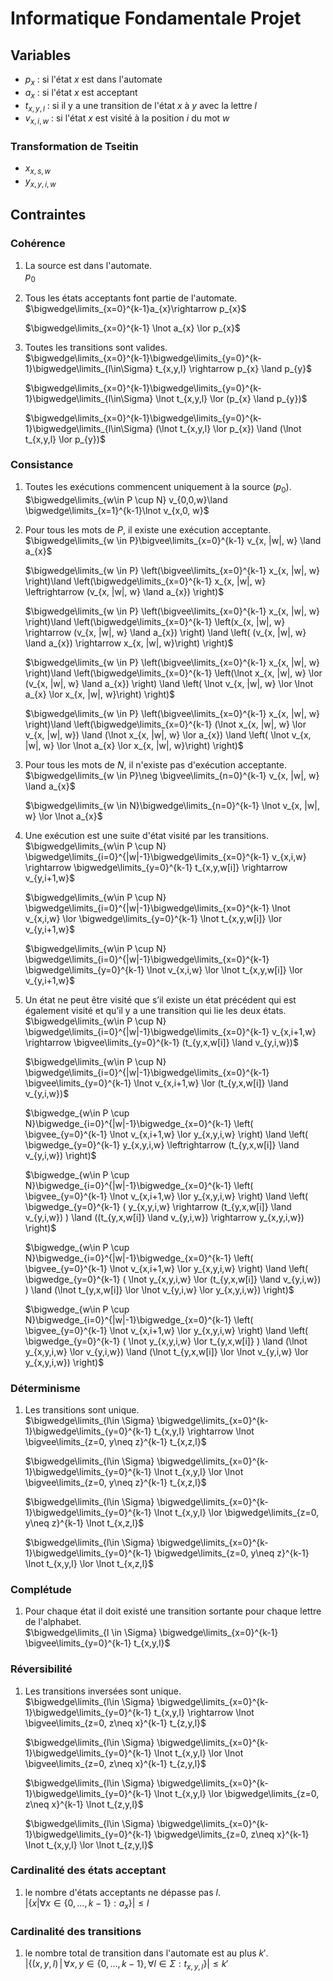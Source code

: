 # Informatique Fondamentale Projet
## Variables

- $p_x$ : si l'état $x$ est dans l'automate
- $a_{x}$ : si l'état $x$ est acceptant
- $t_{x,y,l}$ : si il y a une transition de l'état $x$ à $y$ avec la lettre $l$
- $v_{x,i,w}$ : si l'état $x$ est visité à la position $i$ du mot $w$
### Transformation de Tseitin
- $x_{x,s,w}$ 
- $y_{x,y,i,w}$

## Contraintes

### Cohérence

1.  La source est dans l'automate.  
	$p_{0}$

2. Tous les états acceptants font partie de l'automate.  
	$\bigwedge\limits_{x=0}^{k-1}a_{x}\rightarrow p_{x}$
	
	$\bigwedge\limits_{x=0}^{k-1} \lnot a_{x} \lor p_{x}$

3. Toutes les transitions sont valides.  
	$\bigwedge\limits_{x=0}^{k-1}\bigwedge\limits_{y=0}^{k-1}\bigwedge\limits_{l\in\Sigma} t_{x,y,l} \rightarrow p_{x} \land p_{y}$
	
	$\bigwedge\limits_{x=0}^{k-1}\bigwedge\limits_{y=0}^{k-1}\bigwedge\limits_{l\in\Sigma} \lnot t_{x,y,l} \lor (p_{x} \land p_{y})$
	
	$\bigwedge\limits_{x=0}^{k-1}\bigwedge\limits_{y=0}^{k-1}\bigwedge\limits_{l\in\Sigma} (\lnot t_{x,y,l} \lor p_{x}) \land (\lnot t_{x,y,l} \lor p_{y})$

### Consistance

1.  Toutes les exécutions commencent uniquement à la source $(p_0)$.  
	$\bigwedge\limits_{w\in P \cup N} v_{0,0,w}\land \bigwedge\limits_{x=1}^{k-1}\lnot v_{x,0, w}$

2. Pour tous les mots de $P$, il existe une exécution acceptante.  
	$\bigwedge\limits_{w \in P}\bigvee\limits_{x=0}^{k-1} v_{x, |w|, w} \land a_{x}$

 	$\bigwedge\limits_{w \in P} \left(\bigvee\limits_{x=0}^{k-1} x_{x, |w|, w} \right)\land \left(\bigwedge\limits_{x=0}^{k-1} x_{x, |w|, w} \leftrightarrow (v_{x, |w|, w} \land a_{x}) \right)$

 	$\bigwedge\limits_{w \in P} \left(\bigvee\limits_{x=0}^{k-1} x_{x, |w|, w} \right)\land \left(\bigwedge\limits_{x=0}^{k-1} \left(x_{x, |w|, w} \rightarrow (v_{x, |w|, w} \land a_{x}) \right) \land \left( (v_{x, |w|, w} \land a_{x}) \rightarrow x_{x, |w|, w}\right) \right)$

	$\bigwedge\limits_{w \in P} \left(\bigvee\limits_{x=0}^{k-1} x_{x, |w|, w} \right)\land \left(\bigwedge\limits_{x=0}^{k-1} \left(\lnot x_{x, |w|, w} \lor (v_{x, |w|, w} \land a_{x}) \right) \land \left( \lnot v_{x, |w|, w} \lor \lnot a_{x} \lor x_{x, |w|, w}\right) \right)$

	$\bigwedge\limits_{w \in P} \left(\bigvee\limits_{x=0}^{k-1} x_{x, |w|, w} \right)\land \left(\bigwedge\limits_{x=0}^{k-1} (\lnot x_{x, |w|, w} \lor v_{x, |w|, w}) \land (\lnot x_{x, |w|, w} \lor a_{x}) \land \left( \lnot v_{x, |w|, w} \lor \lnot a_{x} \lor x_{x, |w|, w}\right) \right)$
	
4. Pour tous les mots de $N$, il n'existe pas d'exécution acceptante.  
	$\bigwedge\limits_{w \in P}\neg \bigvee\limits_{n=0}^{k-1} v_{x, |w|, w} \land a_{x}$
	
	$\bigwedge\limits_{w \in N}\bigwedge\limits_{n=0}^{k-1} \lnot v_{x, |w|, w} \lor \lnot a_{x}$

5. Une exécution est une suite d'état visité par les transitions.  
	$\bigwedge\limits_{w\in P \cup N} \bigwedge\limits_{i=0}^{|w|-1}\bigwedge\limits_{x=0}^{k-1} v_{x,i,w} \rightarrow \bigwedge\limits_{y=0}^{k-1} t_{x,y,w[i]} \rightarrow v_{y,i+1,w}$
	
	$\bigwedge\limits_{w\in P \cup N} \bigwedge\limits_{i=0}^{|w|-1}\bigwedge\limits_{x=0}^{k-1} \lnot v_{x,i,w} \lor \bigwedge\limits_{y=0}^{k-1} \lnot t_{x,y,w[i]} \lor v_{y,i+1,w}$
	
	$\bigwedge\limits_{w\in P \cup N} \bigwedge\limits_{i=0}^{|w|-1}\bigwedge\limits_{x=0}^{k-1} \bigwedge\limits_{y=0}^{k-1} \lnot v_{x,i,w} \lor \lnot t_{x,y,w[i]} \lor v_{y,i+1,w}$

6. Un état ne peut être visité que s’il existe un état précédent qui est également visité et qu’il y a une transition qui lie les deux états.  
	$\bigwedge\limits_{w\in P \cup N} \bigwedge\limits_{i=0}^{|w|-1}\bigwedge\limits_{x=0}^{k-1} v_{x,i+1,w} \rightarrow \bigvee\limits_{y=0}^{k-1} (t_{y,x,w[i]} \land v_{y,i,w})$
	
	$\bigwedge\limits_{w\in P \cup N} \bigwedge\limits_{i=0}^{|w|-1}\bigwedge\limits_{x=0}^{k-1} \bigvee\limits_{y=0}^{k-1} \lnot v_{x,i+1,w} \lor (t_{y,x,w[i]} \land v_{y,i,w})$
	
	$\bigwedge_{w\in P \cup N}\bigwedge_{i=0}^{|w|-1}\bigwedge_{x=0}^{k-1} \left( \bigvee_{y=0}^{k-1} \lnot v_{x,i+1,w} \lor y_{x,y,i,w} \right) \land \left( \bigwedge_{y=0}^{k-1} y_{x,y,i,w} \leftrightarrow (t_{y,x,w[i]} \land v_{y,i,w}) \right)$
	
	$\bigwedge_{w\in P \cup N}\bigwedge_{i=0}^{|w|-1}\bigwedge_{x=0}^{k-1} \left( \bigvee_{y=0}^{k-1} \lnot v_{x,i+1,w} \lor y_{x,y,i,w} \right) \land \left( \bigwedge_{y=0}^{k-1} ( y_{x,y,i,w} \rightarrow (t_{y,x,w[i]} \land v_{y,i,w}) ) \land ((t_{y,x,w[i]} \land v_{y,i,w}) \rightarrow y_{x,y,i,w}) \right)$

	$\bigwedge_{w\in P \cup N}\bigwedge_{i=0}^{|w|-1}\bigwedge_{x=0}^{k-1} \left( \bigvee_{y=0}^{k-1} \lnot v_{x,i+1,w} \lor y_{x,y,i,w} \right) \land \left( \bigwedge_{y=0}^{k-1} ( \lnot y_{x,y,i,w} \lor (t_{y,x,w[i]} \land v_{y,i,w}) ) \land (\lnot t_{y,x,w[i]} \lor \lnot v_{y,i,w} \lor y_{x,y,i,w}) \right)$
	
	$\bigwedge_{w\in P \cup N}\bigwedge_{i=0}^{|w|-1}\bigwedge_{x=0}^{k-1} \left( \bigvee_{y=0}^{k-1} \lnot v_{x,i+1,w} \lor y_{x,y,i,w} \right) \land \left( \bigwedge_{y=0}^{k-1} ( \lnot y_{x,y,i,w} \lor t_{y,x,w[i]} ) \land (\lnot y_{x,y,i,w} \lor v_{y,i,w}) \land (\lnot t_{y,x,w[i]} \lor \lnot v_{y,i,w} \lor y_{x,y,i,w}) \right)$

### Déterminisme

1. Les transitions sont unique.  
	$\bigwedge\limits_{l\in \Sigma} \bigwedge\limits_{x=0}^{k-1}\bigwedge\limits_{y=0}^{k-1} t_{x,y,l} \rightarrow \lnot \bigvee\limits_{z=0, y\neq z}^{k-1} t_{x,z,l}$
	
	$\bigwedge\limits_{l\in \Sigma} \bigwedge\limits_{x=0}^{k-1}\bigwedge\limits_{y=0}^{k-1} \lnot t_{x,y,l} \lor \lnot \bigvee\limits_{z=0, y\neq z}^{k-1} t_{x,z,l}$
	
	$\bigwedge\limits_{l\in \Sigma} \bigwedge\limits_{x=0}^{k-1}\bigwedge\limits_{y=0}^{k-1} \lnot t_{x,y,l} \lor \bigwedge\limits_{z=0, y\neq z}^{k-1} \lnot t_{x,z,l}$
	
	$\bigwedge\limits_{l\in \Sigma} \bigwedge\limits_{x=0}^{k-1}\bigwedge\limits_{y=0}^{k-1} \bigwedge\limits_{z=0, y\neq z}^{k-1} \lnot t_{x,y,l} \lor \lnot t_{x,z,l}$

### Complétude

1.  Pour chaque état il doit existé une transition sortante pour chaque lettre de l'alphabet.  
	$\bigwedge\limits_{l \in \Sigma} \bigwedge\limits_{x=0}^{k-1} \bigvee\limits_{y=0}^{k-1} t_{x,y,l}$

### Réversibilité

1. Les transitions inversées sont unique.   
	$\bigwedge\limits_{l\in \Sigma} \bigwedge\limits_{x=0}^{k-1}\bigwedge\limits_{y=0}^{k-1} t_{x,y,l} \rightarrow \lnot \bigvee\limits_{z=0, z\neq x}^{k-1} t_{z,y,l}$

	$\bigwedge\limits_{l\in \Sigma} \bigwedge\limits_{x=0}^{k-1}\bigwedge\limits_{y=0}^{k-1} \lnot t_{x,y,l} \lor \lnot \bigvee\limits_{z=0, z\neq x}^{k-1} t_{z,y,l}$

	$\bigwedge\limits_{l\in \Sigma} \bigwedge\limits_{x=0}^{k-1}\bigwedge\limits_{y=0}^{k-1} \lnot t_{x,y,l} \lor \bigwedge\limits_{z=0, z\neq x}^{k-1} \lnot t_{z,y,l}$

	$\bigwedge\limits_{l\in \Sigma} \bigwedge\limits_{x=0}^{k-1}\bigwedge\limits_{y=0}^{k-1} \bigwedge\limits_{z=0, z\neq x}^{k-1} \lnot t_{x,y,l} \lor \lnot t_{z,y,l}$

### Cardinalité des états acceptant

1. le nombre d'états acceptants ne dépasse pas $l$.  
	$\big\lvert \{ x \vert \forall x \in \{0,\dots,k-1\} : a_x \} \big\rvert \leq l$

### Cardinalité des transitions

1. le nombre total de transition dans l'automate est au plus $k'$.  
	$\big\lvert \{ (x, y, l) \, \vert \, \forall x, y \in \{0,\dots,k-1\}, \forall l \in \Sigma : t_{x,y,l} \} \big\rvert \leq k'$

